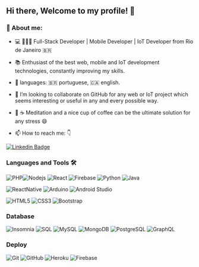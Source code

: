 
## Hi there, Welcome to my profile! 👋
### 🤔 About me:

   - :computer: 👨🏻‍💻 Full-Stack Developer | Mobile Developer | IoT Developer from Rio de Janeiro :brazil:
- 📚 Enthusiast of the best web, mobile and IoT development technologies, constantly improving my skills.
- 💬  languages: 🇧🇷 portuguese, 🇨🇦 english.
- 👯 I’m looking to collaborate on GitHub for any web or IoT project which seems interesting or useful in any and every possible way.
- 🧘 ☕  Meditation and a nice cup of coffee can be the ultimate solution for any stress 😄


- 📫 How to reach me: 👇 

[      ![Linkedin Badge](https://img.shields.io/badge/-LinkedIn-blue?style=flat-square&logo=Linkedin&logoColor=white&link=https://www.linkedin.com/in/paloma-passos-2167a5105/)](https://www.linkedin.com/in/paloma-passos-2167a5105/) 


### Languages and Tools 🛠 
![PHP](https://img.shields.io/badge/-php-blue)![Nodejs](https://img.shields.io/badge/-Nodejs-339933?style=flat-square&logo=Node.js&logoColor=ffffff) ![React](https://img.shields.io/badge/-React-%23282C34?style=flat-square&logo=react) ![Firebase](https://img.shields.io/badge/-Firebase-FFCA28?style=flat-square&logo=firebase&logoColor=ffffff) ![Python](http://img.shields.io/badge/-Python-3776AB?style=flat-square&logo=python&logoColor=ffffff) ![Java](http://img.shields.io/badge/-Java-5B4638?style=flat-square&logo=java&logoColor=ffffff)

![ReactNative](https://img.shields.io/badge/-ReactNative-61DAFB?logo=react&logoColor=white&style=flat) ![Arduino](https://img.shields.io/badge/-Arduino-black?style=flat-square&logo=Arduino&link=) ![Android Studio](http://img.shields.io/badge/-Android%20Studio-3DDC84?style=flat-square&logo=android-studio&logoColor=ffffff)

![HTML5](https://img.shields.io/badge/-HTML5-%23E44D27?style=flat-square&logo=html5&logoColor=ffffff) ![CSS3](https://img.shields.io/badge/-CSS3-%231572B6?style=flat-square&logo=css3) ![Bootstrap](https://img.shields.io/badge/-Bootstrap-563D7C?style=flat-square&logo=Bootstrap) 
    
### Database 
![Insomnia](https://img.shields.io/badge/-insomnia-5849BE?logo=insomnia) ![SQL](https://img.shields.io/badge/-SQL-000000?style=flat&logo=postgresql) ![MySQL](https://img.shields.io/badge/-MySQL-black?style=flat-square&logo=mysql) ![MongoDB](https://img.shields.io/badge/-MongoDB-black?style=flat-square&logo=mongodb) ![PostgreSQL](https://img.shields.io/badge/-PostgreSQL-336791?style=flat-square&logo=postgresql) ![GraphQL](https://img.shields.io/badge/-GraphQL-E10098?style=flat-square&logo=graphql&link=)

### Deploy
![Git](https://img.shields.io/badge/-Git-black?style=flat-square&logo=git) ![GitHub](https://img.shields.io/badge/-GitHub-181717?style=flat-square&logo=github) ![Heroku](https://img.shields.io/badge/-Heroku-430098?style=flat-square&logo=heroku) ![Firebase](https://img.shields.io/badge/-Firebase-FFCA28?style=flat-square&logo=firebase&logoColor=ffffff)

